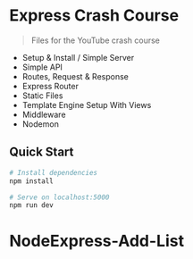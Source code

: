 # Express Crash Course

> Files for the YouTube crash course

- Setup & Install / Simple Server
- Simple API
- Routes, Request & Response
- Express Router
- Static Files
- Template Engine Setup With Views
- Middleware
- Nodemon

## Quick Start

```bash
# Install dependencies
npm install

# Serve on localhost:5000
npm run dev
```
# NodeExpress-Add-List
